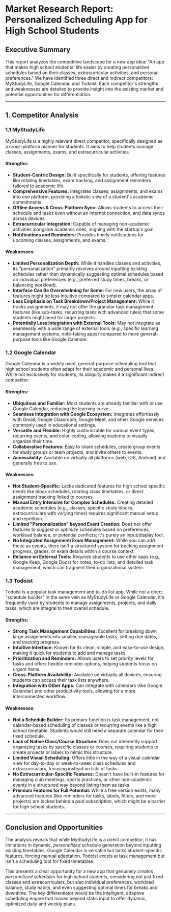 # Market Research Report: Personalized Scheduling App for High School Students

## Executive Summary
This report analyzes the competitive landscape for a new app idea: "An app that makes high school students' life easier by creating personalized schedules based on their classes, extracurricular activities, and personal preferences." We have identified three direct and indirect competitors: MyStudyLife, Google Calendar, and Todoist. Each competitor's strengths and weaknesses are detailed to provide insight into the existing market and potential opportunities for differentiation.

---

## 1. Competitor Analysis

### 1.1 MyStudyLife

MyStudyLife is a highly relevant direct competitor, specifically designed as a cross-platform planner for students. It aims to help students manage classes, assignments, exams, and extracurricular activities.

#### Strengths:
*   **Student-Centric Design:** Built specifically for students, offering features like rotating timetables, exam tracking, and assignment reminders tailored to academic life.
*   **Comprehensive Features:** Integrates classes, assignments, and exams into one platform, providing a holistic view of a student's academic commitments.
*   **Offline Access & Cross-Platform Sync:** Allows students to access their schedule and tasks even without an internet connection, and data syncs across devices.
*   **Extracurricular Integration:** Capable of managing non-academic activities alongside academic ones, aligning with the startup's goal.
*   **Notifications and Reminders:** Provides timely notifications for upcoming classes, assignments, and exams.

#### Weaknesses:
*   **Limited Personalization Depth:** While it handles classes and activities, its "personalization" primarily revolves around inputting existing schedules rather than dynamically suggesting optimal schedules based on individual preferences (e.g., preferred study times, breaks, or balancing workload).
*   **Interface Can Be Overwhelming for Some:** For new users, the array of features might be less intuitive compared to simpler calendar apps.
*   **Less Emphasis on Task Breakdown/Project Management:** While it tracks assignments, it may not offer the granular task management features (like sub-tasks, recurring tasks with advanced rules) that some students might need for larger projects.
*   **Potentially Less Integration with External Tools:** May not integrate as seamlessly with a wide range of external tools (e.g., specific learning management systems, note-taking apps) compared to more general-purpose tools like Google Calendar.

### 1.2 Google Calendar

Google Calendar is a widely used, general-purpose scheduling tool that high school students often adapt for their academic and personal lives. While not exclusively for students, its ubiquity makes it a significant indirect competitor.

#### Strengths:
*   **Ubiquitous and Familiar:** Most students are already familiar with or use Google Calendar, reducing the learning curve.
*   **Seamless Integration with Google Ecosystem:** Integrates effortlessly with Gmail, Google Classroom, Google Meet, and other Google services commonly used in educational settings.
*   **Versatile and Flexible:** Highly customizable for various event types, recurring events, and color-coding, allowing students to visually organize their time.
*   **Collaborative Features:** Easy to share schedules, create group events for study groups or team projects, and invite others to events.
*   **Accessibility:** Available on virtually all platforms (web, iOS, Android) and generally free to use.

#### Weaknesses:
*   **Not Student-Specific:** Lacks dedicated features for high school specific needs like block schedules, rotating class timetables, or direct assignment tracking linked to courses.
*   **Manual Entry Intensive for Complex Schedules:** Creating detailed academic schedules (e.g., classes, specific study blocks, extracurriculars with varying times) requires significant manual setup and repetition.
*   **Limited "Personalization" beyond Event Creation:** Does not offer features to *suggest* or *optimize* schedules based on preferences, workload balance, or potential conflicts; it's purely an input/display tool.
*   **No Integrated Assignment/Exam Management:** While you can add these as events, there isn't a structured system for tracking assignment progress, grades, or exam details within a course context.
*   **Reliance on External Tools:** Requires students to use other apps (e.g., Google Keep, Google Docs) for notes, to-do lists, and detailed task management, which can fragment their organizational system.

### 1.3 Todoist

Todoist is a popular task management and to-do list app. While not a direct "schedule builder" in the same vein as MyStudyLife or Google Calendar, it's frequently used by students to manage assignments, projects, and daily tasks, which are integral to their overall schedule.

#### Strengths:
*   **Strong Task Management Capabilities:** Excellent for breaking down large assignments into smaller, manageable tasks, setting due dates, and tracking progress.
*   **Intuitive Interface:** Known for its clean, simple, and easy-to-use design, making it quick for students to add and manage tasks.
*   **Prioritization and Reminders:** Allows users to set priority levels for tasks and offers flexible reminder options, helping students focus on urgent items.
*   **Cross-Platform Availability:** Available on virtually all devices, ensuring students can access their task lists anywhere.
*   **Integration with Other Apps:** Can integrate with calendars (like Google Calendar) and other productivity tools, allowing for a more interconnected workflow.

#### Weaknesses:
*   **Not a Schedule Builder:** Its primary function is task management, not calendar-based scheduling of classes or recurring events like a high school timetable. Students would still need a separate calendar for their fixed schedule.
*   **Lack of Native Class/Course Structure:** Does not inherently support organizing tasks by specific classes or courses, requiring students to create projects or labels to mimic this structure.
*   **Limited Visual Scheduling:** Offers little in the way of a visual calendar view for day-to-day or week-to-week class schedules and extracurriculars, focusing instead on lists of tasks.
*   **No Extracurricular-Specific Features:** Doesn't have built-in features for managing club meetings, sports practices, or other non-academic events in a structured way beyond listing them as tasks.
*   **Premium Features for Full Potential:** While a free version exists, many advanced features (like reminders for tasks, labels, filters, and more projects) are locked behind a paid subscription, which might be a barrier for high school students.

---

## Conclusion and Opportunities

The analysis reveals that while MyStudyLife is a direct competitor, it has limitations in dynamic, *personalized* schedule generation beyond inputting existing timetables. Google Calendar is versatile but lacks student-specific features, forcing manual adaptation. Todoist excels at task management but isn't a scheduling tool for fixed timetables.

This presents a clear opportunity for a new app that genuinely *creates personalized schedules* for high school students, considering not just fixed classes and extracurriculars, but also individual preferences, workload balance, study habits, and even suggesting optimal times for breaks and downtime. The key differentiator would be the intelligent, adaptive scheduling engine that moves beyond static input to offer dynamic, optimized daily and weekly plans.
